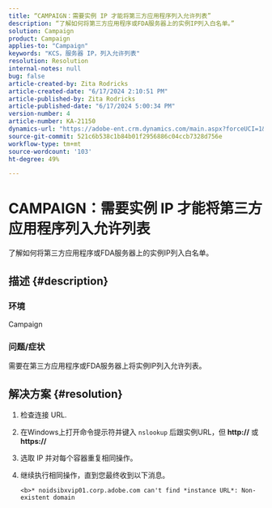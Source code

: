 ```yaml
---
title: “CAMPAIGN：需要实例 IP 才能将第三方应用程序列入允许列表”
description: “了解如何将第三方应用程序或FDA服务器上的实例IP列入白名单。”
solution: Campaign
product: Campaign
applies-to: "Campaign"
keywords: "KCS，服务器 IP，列入允许列表"
resolution: Resolution
internal-notes: null
bug: false
article-created-by: Zita Rodricks
article-created-date: "6/17/2024 2:10:51 PM"
article-published-by: Zita Rodricks
article-published-date: "6/17/2024 5:00:34 PM"
version-number: 4
article-number: KA-21150
dynamics-url: "https://adobe-ent.crm.dynamics.com/main.aspx?forceUCI=1&pagetype=entityrecord&etn=knowledgearticle&id=fdafc460-b32c-ef11-840a-002248084fbb"
source-git-commit: 521c6b538c1b84b01f2956886c04ccb7328d756e
workflow-type: tm+mt
source-wordcount: '103'
ht-degree: 49%

---
```


# CAMPAIGN：需要实例 IP 才能将第三方应用程序列入允许列表


了解如何将第三方应用程序或FDA服务器上的实例IP列入白名单。

## 描述 {#description}


### <b>环境</b>

Campaign

### <b>问题/症状</b>

需要在第三方应用程序或FDA服务器上将实例IP列入允许列表。


## 解决方案 {#resolution}


1. 检查连接 URL.
2. 在Windows上打开命令提示符并键入 `nslookup` 后跟实例URL，但<b> http://</b> 或<b> https://</b>
3. 选取 IP 并对每个容器重复相同操作。
4. 继续执行相同操作，直到您最终收到以下消息。

   `<b>* noidsibxvip01.corp.adobe.com can't find *instance URL*: Non-existent domain`

